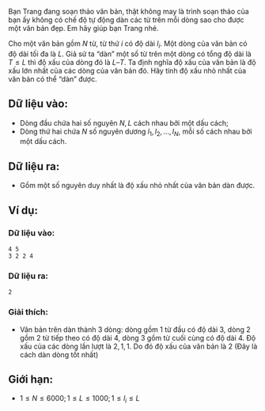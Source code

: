 Bạn Trang đang soạn thảo văn bản, thật không may là trình soạn thảo của bạn ấy không có chế độ tự động dàn các từ trên mỗi dòng sao cho được một văn bản đẹp. Em hãy giúp bạn Trang nhé.

Cho một văn bản gồm $N$ từ, từ thứ $i$ có độ dài $l_i$. Một dòng của văn bản có độ dài tối đa là $L$. Giả sử ta “dàn” một số từ trên một dòng có tổng độ dài là $T\le L$ thì độ xấu của dòng đó là $L – T$. Ta định nghĩa độ xấu của văn bản là độ xấu lớn nhất của các dòng của văn bản đó. Hãy tính độ xấu nhỏ nhất của văn bản có thể “dàn” được.

## Dữ liệu vào:
- Dòng đầu chứa hai số nguyên $N, L$ cách nhau bởi một dấu cách;
- Dòng thứ hai chứa $N$ số nguyên dương $l_1, l_2, …, l_N$, mỗi số cách nhau bởi một dấu cách.

## Dữ liệu ra:
- Gồm một số nguyên duy nhất là độ xấu nhỏ nhất của văn bản dàn được.

## Ví dụ:
### Dữ liệu vào:
```
4 5
3 2 2 4
```

### Dữ liệu ra:
```
2
```

### Giải thích:
- Văn bản trên dàn thành $3$ dòng: dòng gồm $1$ từ đầu có độ dài $3$, dòng $2$ gồm $2$ từ tiếp theo có độ dài $4$, dòng $3$ gồm từ cuối cùng có độ dài $4$. Độ xấu của các dòng lần lượt là $2, 1, 1$. Do đó độ xấu của văn bản là $2$ (Đây là cách dàn dòng tốt nhất)

## Giới hạn:
- $1 ≤ N ≤ 6000; 1 ≤ L ≤ 1000; 1 ≤ l_i ≤ L$